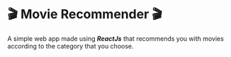 # 🎬 Movie Recommender 🎬
A simple web app made using <em><strong>ReactJs</strong></em> that recommends you with movies according to the category that you choose. 
